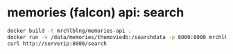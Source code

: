 memories (falcon) api: search
============================
```bash
docker build -t mrchlblng/memories-api .
docker run -v /data/memories/themoviedb:/searchdata -p 8000:8000 mrchlblng/memories-api
curl http://serverip:8000/search
```
